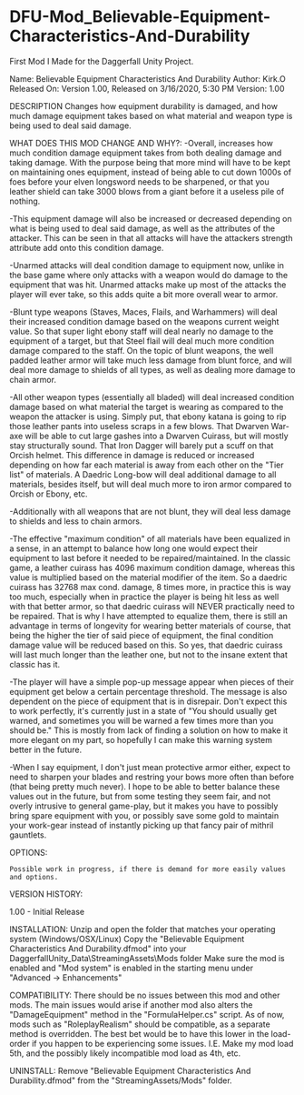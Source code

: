 # DFU-Mod_Believable-Equipment-Characteristics-And-Durability
First Mod I Made for the Daggerfall Unity Project.

Name: Believable Equipment Characteristics And Durability
Author: Kirk.O
Released On: Version 1.00, Released on 3/16/2020, 5:30 PM
Version: 1.00

DESCRIPTION
Changes how equipment durability is damaged, and how much damage equipment takes based on what material and weapon type is being used to deal said damage.

WHAT DOES THIS MOD CHANGE AND WHY?:
-Overall, increases how much condition damage equipment takes from both dealing damage and taking damage. With the purpose being that more mind will have 
to be kept on maintaining ones equipment, instead of being able to cut down 1000s of foes before your elven longsword needs to be sharpened, or that you 
leather shield can take 3000 blows from a giant before it a useless pile of nothing. 

-This equipment damage will also be increased or decreased depending on what is being used to deal said damage, as well as the attributes of the attacker. 
This can be seen in that all attacks will have the attackers strength attribute add onto this condition damage.

-Unarmed attacks will deal condition damage to equipment now, unlike in the base game where only attacks with a weapon would do damage to the equipment that 
was hit. Unarmed attacks make up most of the attacks the player will ever take, so this adds quite a bit more overall wear to armor.

-Blunt type weapons (Staves, Maces, Flails, and Warhammers) will deal their increased condition damage based on the weapons current weight value. So that 
super light ebony staff will deal nearly no damage to the equipment of a target, but that Steel flail will deal much more condition damage compared to the 
staff. On the topic of blunt weapons, the well padded leather armor will take much less damage from blunt force, and will deal more damage to shields of 
all types, as well as dealing more damage to chain armor.

-All other weapon types (essentially all bladed) will deal increased condition damage based on what material the target is wearing as compared to the weapon 
the attacker is using. Simply put, that ebony katana is going to rip those leather pants into useless scraps in a few blows. That Dwarven War-axe will be 
able to cut large gashes into a Dwarven Cuirass, but will mostly stay structurally sound. That Iron Dagger will barely put a scuff on that Orcish helmet. This 
difference in damage is reduced or increased depending on how far each material is away from each other on the "Tier list" of materials. A Daedric Long-bow 
will deal additional damage to all materials, besides itself, but will deal much more to iron armor compared to Orcish or Ebony, etc.

-Additionally with all weapons that are not blunt, they will deal less damage to shields and less to chain armors.

-The effective "maximum condition" of all materials have been equalized in a sense, in an attempt to balance how long one would expect their equipment to 
last before it needed to be repaired/maintained. In the classic game, a leather cuirass has 4096 maximum condition damage, whereas this value is multiplied 
based on the material modifier of the item. So a daedric cuirass has 32768 max cond. damage, 8 times more, in practice this is way too much, especially when 
in practice the player is being hit less as well with that better armor, so that daedric cuirass will NEVER practically need to be repaired. That is why I 
have attempted to equalize them, there is still an advantage in terms of longevity for wearing better materials of course, that being the higher the tier of 
said piece of equipment, the final condition damage value will be reduced based on this. So yes, that daedric cuirass will last much longer than the leather 
one, but not to the insane extent that classic has it.

-The player will have a simple pop-up message appear when pieces of their equipment get below a certain percentage threshold. The message is also dependent on 
the piece of equipment that is in disrepair. Don't expect this to work perfectly, it's currently just in a state of "You should usually get warned, and sometimes 
you will be warned a few times more than you should be." This is mostly from lack of finding a solution on how to make it more elegant on my part, so hopefully 
I can make this warning system better in the future.

-When I say equipment, I don't just mean protective armor either, expect to need to sharpen your blades and restring your bows more often than before 
(that being pretty much never). I hope to be able to better balance these values out in the future, but from some testing they seem fair, and not overly intrusive 
to general game-play, but it makes you have to possibly bring spare equipment with you, or possibly save some gold to maintain your work-gear instead of instantly 
picking up that fancy pair of mithril gauntlets.


OPTIONS:

	Possible work in progress, if there is demand for more easily values and options.

VERSION HISTORY:

1.00 - Initial Release


INSTALLATION:
Unzip and open the folder that matches your operating system (Windows/OSX/Linux)
Copy the "Believable Equipment Characteristics And Durability.dfmod" into your DaggerfallUnity_Data\StreamingAssets\Mods folder
Make sure the mod is enabled and "Mod system" is enabled in the starting menu under "Advanced -> Enhancements"

COMPATIBILITY:
There should be no issues between this mod and other mods. The main issues would arise if another mod also alters the "DamageEquipment" method in the 
"FormulaHelper.cs" script. As of now, mods such as "RoleplayRealism" should be compatible, as a separate method is overridden. The best bet would be 
to have this lower in the load-order if you happen to be experiencing some issues. I.E. Make my mod load 5th, and the possibly likely incompatible 
mod load as 4th, etc.

UNINSTALL:
Remove "Believable Equipment Characteristics And Durability.dfmod" from the "StreamingAssets/Mods" folder.
